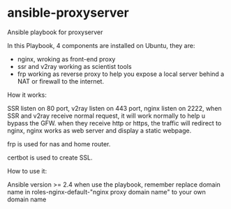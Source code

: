 # ansible-proxyserver
Ansible playbook for proxyserver

In this Playbook, 4 components are installed on Ubuntu, they are: 
 - nginx, wroking as front-end proxy 
 - ssr and v2ray working as scientist tools
 - frp working as reverse proxy to help you expose a local server behind a NAT or firewall to the internet.
 
How it works:

SSR listen on 80 port, v2ray listen on 443 port, nginx listen on 2222, when SSR and v2ray receive normal request, it will work normally to help u bypass the GFW. when they receive http or https, the traffic will redirect to nginx, nginx works as web server and  display a static webpage. 


frp is used for nas and home router.

certbot is used to create SSL.

How to use it:

Ansible version >= 2.4
when use the playbook, remember replace domain name in roles-nginx-default-"nginx proxy domain name" to your own domain name
